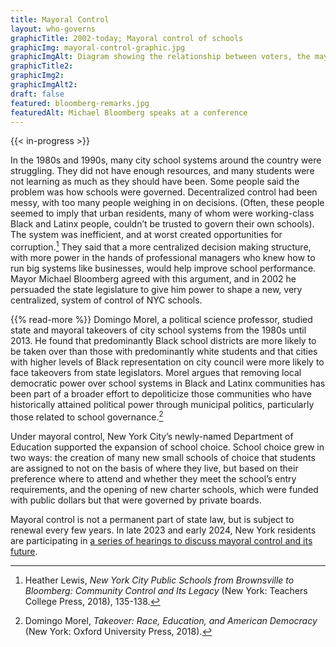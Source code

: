 ```yaml
--- 
title: Mayoral Control
layout: who-governs
graphicTitle: 2002-today; Mayoral control of schools
graphicImg: mayoral-control-graphic.jpg
graphicImgAlt: Diagram showing the relationship between voters, the mayor, community education council, panel on education policy and the school system 
graphicTitle2:  
graphicImg2: 
graphicImgAlt2: 
draft: false
featured: bloomberg-remarks.jpg
featuredAlt: Michael Bloomberg speaks at a conference
--- 
```


{{< in-progress >}}

In the 1980s and 1990s, many city school systems around the country were struggling. They did not have enough resources, and many students were not learning as much as they should have been. Some people said the problem was how schools were governed. Decentralized control had been messy, with too many people weighing in on decisions. (Often, these people seemed to imply that urban residents, many of whom were working-class Black and Latinx people, couldn’t be trusted to govern their own schools). The system was inefficient, and at worst created opportunities for corruption.[^1] They said that a more centralized decision making structure, with more power in the hands of professional managers who knew how to run big systems like businesses, would help improve school performance. Mayor Michael Bloomberg agreed with this argument, and in 2002 he persuaded the state legislature to give him power to shape a new, very centralized, system of control of NYC schools.

{{% read-more %}}
Domingo Morel, a political science professor, studied state and mayoral takeovers of city school systems from the 1980s until 2013. He found that predominantly Black school districts are more likely to be taken over than those with predominantly white students and that cities with higher levels of Black representation on city council were more likely to face takeovers from state legislators. Morel argues that removing local democratic power over school systems in Black and Latinx communities has been part of a broader effort to depoliticize those communities who have historically attained political power through municipal politics, particularly those related to school governance.[^2]

Under mayoral control, New York City’s newly-named Department of Education supported the expansion of school choice. School choice grew in two ways: the creation of many new small schools of choice that students are assigned to not on the basis of where they live, but based on their preference where to attend and whether they meet the school’s entry requirements, and the opening of new charter schools, which were funded with public dollars but that were governed by private boards.

Mayoral control is not a permanent part of state law, but is subject to renewal every few years. In late 2023 and early 2024, New York residents are participating in [a series of hearings to discuss mayoral control and its future](https://www.nysed.gov/new-york-city-mayoral-control-hearings).

[^1]: Heather Lewis, *New York City Public Schools from Brownsville to Bloomberg: Community Control and Its Legacy* (New York: Teachers College Press, 2018), 135-138.

[^2]: Domingo Morel, *Takeover: Race, Education, and American Democracy* (New York: Oxford University Press, 2018).
